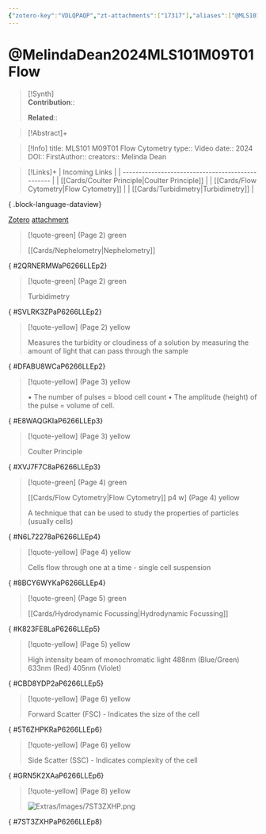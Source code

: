 ```yaml
---
{"zotero-key":"VDLQPAQP","zt-attachments":["17317"],"aliases":["@MLS101 M09T01 Flow Cytometry"],"keywords":["✅"],"FirstAuthor":"[[ Melinda Dean]]","tags":["source/video","Uni/MLS101"],"dg-publish":true,"permalink":"/sources/video/melinda-dean2024-mls-101-m09-t01-flow/","dgPassFrontmatter":true}
---
```


# @MelindaDean2024MLS101M09T01Flow

>[!Synth]  
>**Contribution**::  
>  
>**Related**:: 
>  

> [!Abstract]+
> 

> [!Info]
> title: MLS101 M09T01 Flow Cytometry
> type:: Video 
> date:: 2024
> DOI:: 
> FirstAuthor:: 
> creators:: Melinda Dean

> [!Links]+
>  | Incoming Links                                    |
> | ------------------------------------------------- |
> | [[Cards/Coulter Principle\|Coulter Principle]] |
> | [[Cards/Flow Cytometry\|Flow Cytometry]]       |
> | [[Cards/Turbidimetry\|Turbidimetry]]           |
> 
{ .block-language-dataview}


[Zotero](zotero://select/library/items/VDLQPAQP) [attachment](<file:///Users/nathanmaxwell/Zotero/storage/P6266LLE/Melinda%20Dean%20-%202024%20-%20MLS101%20M09T01%20Flow%20Cytometry.pdf>)

> [!quote-green] (Page 2) green
> 
> [[Cards/Nephelometry\|Nephelometry]]
>
{ #2QRNERMWaP6266LLEp2}


> [!quote-green] (Page 2) green
> 
> Turbidimetry
>
{ #SVLRK3ZPaP6266LLEp2}


> [!quote-yellow] (Page 2) yellow
> 
> Measures the turbidity or cloudiness of a solution by measuring the amount of light that can pass through the sample
>
{ #DFABU8WCaP6266LLEp2}


> [!quote-yellow] (Page 3) yellow
> 
> • The number of pulses = blood cell count • The amplitude (height) of the pulse = volume of cell.
>
{ #E8WAQGKIaP6266LLEp3}


> [!quote-yellow] (Page 3) yellow
> 
> Coulter Principle
>
{ #XVJ7F7C8aP6266LLEp3}


> [!quote-green] (Page 4) green
> 
> [[Cards/Flow Cytometry\|Flow Cytometry]]
> [](Reference.md)p4
[](Flow%20Cytometry.md)w] (Page 4) yellow
> 
> A technique that can be used to study the properties of particles (usually cells)
>
{ #N6L72278aP6266LLEp4}


> [!quote-yellow] (Page 4) yellow
> 
> Cells flow through one at a time - single cell suspension
>
{ #8BCY6WYKaP6266LLEp4}


> [!quote-green] (Page 5) green
> 
> [[Cards/Hydrodynamic Focussing\|Hydrodynamic Focussing]]
>
{ #K823FE8LaP6266LLEp5}


> [!quote-yellow] (Page 5) yellow
> 
> High intensity beam of monochromatic light 488nm (Blue/Green) 633nm (Red) 405nm (Violet)
>
{ #CBD8YDP2aP6266LLEp5}


> [!quote-yellow] (Page 6) yellow
> 
> Forward Scatter (FSC) - Indicates the size of the cell
>
{ #5T6ZHPKRaP6266LLEp6}


> [!quote-yellow] (Page 6) yellow
> 
> Side Scatter (SSC) - Indicates complexity of the cell
>
{ #GRN5K2XAaP6266LLEp6}


> [!quote-yellow] (Page 8) yellow
> 
> ![Extras/Images/7ST3ZXHP.png](/img/user/Extras/Images/7ST3ZXHP.png)
>
{ #7ST3ZXHPaP6266LLEp8}

